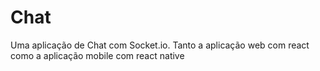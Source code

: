 # Chat
Uma aplicação de Chat com Socket.io. Tanto a aplicação web com react como a aplicação mobile com react native
